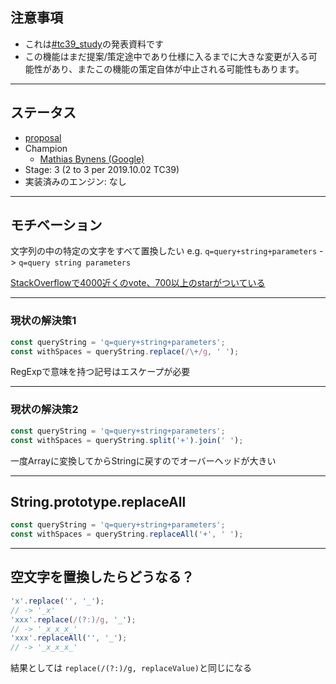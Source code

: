 ## 注意事項
- これは[#tc39_study](https://web-study.connpass.com/event/147538/)の発表資料です
- この機能はまだ提案/策定途中であり仕様に入るまでに大きな変更が入る可能性があり、またこの機能の策定自体が中止される可能性もあります。


---

## ステータス
- [proposal](https://github.com/tc39/proposal-string-replaceall)
- Champion
  - [Mathias Bynens (Google)](https://github.com/mathiasbynens)
- Stage: 3 (2 to 3 per 2019.10.02 TC39)
- 実装済みのエンジン: なし

---

## モチベーション
文字列の中の特定の文字をすべて置換したい
e.g. `q=query+string+parameters` -> `q=query string parameters`

[StackOverflowで4000近くのvote、700以上のstarがついている](https://stackoverflow.com/questions/1144783/how-to-replace-all-occurrences-of-a-string)

---

### 現状の解決策1

```javascript
const queryString = 'q=query+string+parameters';
const withSpaces = queryString.replace(/\+/g, ' ');
```
RegExpで意味を持つ記号はエスケープが必要

---

### 現状の解決策2

```javascript
const queryString = 'q=query+string+parameters';
const withSpaces = queryString.split('+').join(' ');
```
一度Arrayに変換してからStringに戻すのでオーバーヘッドが大きい

---

## String.prototype.replaceAll
```javascript
const queryString = 'q=query+string+parameters';
const withSpaces = queryString.replaceAll('+', ' ');
```

---

## 空文字を置換したらどうなる？
```javascript
'x'.replace('', '_');
// -> '_x'
'xxx'.replace(/(?:)/g, '_');
// -> '_x_x_x_'
'xxx'.replaceAll('', '_');
// -> '_x_x_x_'
```
結果としては `replace(/(?:)/g, replaceValue)`と同じになる
